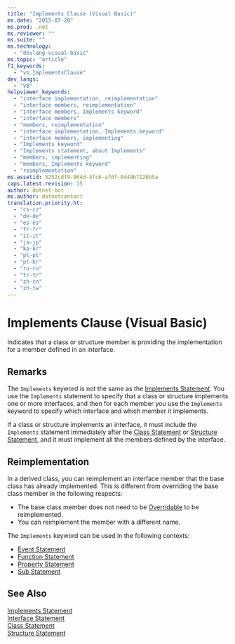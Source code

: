 ```yaml
---
title: "Implements Clause (Visual Basic)"
ms.date: "2015-07-20"
ms.prod: .net
ms.reviewer: ""
ms.suite: ""
ms.technology: 
  - "devlang-visual-basic"
ms.topic: "article"
f1_keywords: 
  - "vb.ImplementsClause"
dev_langs: 
  - "VB"
helpviewer_keywords: 
  - "interface implementation, reimplementation"
  - "interface members, reimplementation"
  - "interface members, Implements keyword"
  - "interface members"
  - "members, reimplementation"
  - "interface implementation, Implements keyword"
  - "interface members, implementing"
  - "Implements keyword"
  - "Implements statement, about Implements"
  - "members, implementing"
  - "members, Implements keyword"
  - "reimplementation"
ms.assetid: 5252cdf9-964d-4fc6-af0f-0449b7126b5a
caps.latest.revision: 15
author: dotnet-bot
ms.author: dotnetcontent
translation.priority.ht: 
  - "cs-cz"
  - "de-de"
  - "es-es"
  - "fr-fr"
  - "it-it"
  - "ja-jp"
  - "ko-kr"
  - "pl-pl"
  - "pt-br"
  - "ru-ru"
  - "tr-tr"
  - "zh-cn"
  - "zh-tw"
---
```

# Implements Clause (Visual Basic)
Indicates that a class or structure member is providing the implementation for a member defined in an interface.  
  
## Remarks  
The `Implements` keyword is not the same as the [Implements Statement](../../../visual-basic/language-reference/statements/implements-statement.md). You use the `Implements` statement to specify that a class or structure implements one or more interfaces, and then for each member you use the `Implements` keyword to specify which interface and which member it implements.

If a class or structure implements an interface, it must include the `Implements` statement immediately after the [Class Statement](../../../visual-basic/language-reference/statements/class-statement.md) or [Structure Statement](../../../visual-basic/language-reference/statements/structure-statement.md), and it must implement all the members defined by the interface.

## Reimplementation  
In a derived class, you can reimplement an interface member that the base class has already implemented. This is different from overriding the base class member in the following respects:

- The base class member does not need to be [Overridable](../../../visual-basic/language-reference/modifiers/overridable.md) to be reimplemented.
- You can reimplement the member with a different name.

The `Implements` keyword can be used in the following contexts:
- [Event Statement](../../../visual-basic/language-reference/statements/event-statement.md)
- [Function Statement](../../../visual-basic/language-reference/statements/function-statement.md)
- [Property Statement](../../../visual-basic/language-reference/statements/property-statement.md)
- [Sub Statement](../../../visual-basic/language-reference/statements/sub-statement.md)  
  
## See Also  
 [Implements Statement](../../../visual-basic/language-reference/statements/implements-statement.md)   
 [Interface Statement](../../../visual-basic/language-reference/statements/interface-statement.md)   
 [Class Statement](../../../visual-basic/language-reference/statements/class-statement.md)   
 [Structure Statement](../../../visual-basic/language-reference/statements/structure-statement.md)
